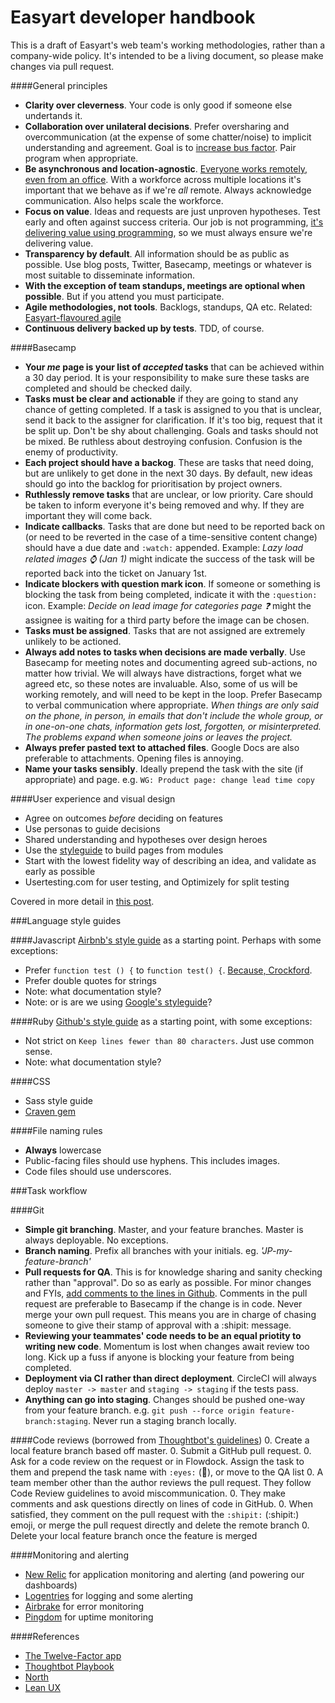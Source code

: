 Easyart developer handbook
===========

This is a draft of Easyart's web team's working methodologies, rather than a company-wide policy. It's intended to be a living document, so please make changes via pull request.

####General principles
* __Clarity over cleverness__. Your code is only good if someone else undertands it.
* __Collaboration over unilateral decisions__. Prefer oversharing and overcommunication (at the expense of some chatter/noise) to implicit understanding and agreement. Goal is to [increase bus factor](http://en.wikipedia.org/wiki/Bus_factor). Pair program when appropriate.
* __Be asynchronous and location-agnostic__. [Everyone works remotely, even from an office](http://blog.mongohq.com/making-remote-work-work-an-adventure-in-time-and-space/). With a workforce across multiple locations it's important that we behave as if we're _all_ remote. Always acknowledge communication. Also helps scale the workforce.
* __Focus on value__. Ideas and requests are just unproven hypotheses. Test early and often against success criteria. Our job is not programming, [it's delivering value using programming](http://blog.bahadir.io/posts/failed-entrepreneur.html), so we must always ensure we're delivering value.
* __Transparency by default__. All information should be as public as possible. Use blog posts, Twitter, Basecamp, meetings or whatever is most suitable to disseminate information.
* __With the exception of team standups, meetings are optional when possible__. But if you attend you must participate.
* __Agile methodologies, not tools__. Backlogs, standups, QA etc. Related: [Easyart-flavoured agile](http://easyart.github.io/2013/04/16/easyart-flavoured-agile/)
* __Continuous delivery backed up by tests__. TDD, of course.

####Basecamp
* __Your _me_ page is your list of _accepted_ tasks__ that can be achieved within a 30 day period. It is your responsibility to make sure these tasks are completed and should be checked daily.
* __Tasks must be clear and actionable__ if they are going to stand any chance of getting completed. If a task is assigned to you that is unclear, send it back to the assigner for clarification. If it's too big, request that it be split up. Don't be shy about challenging. Goals and tasks should not be mixed. Be ruthless about destroying confusion. Confusion is the enemy of productivity.
* __Each project should have a backog__. These are tasks that need doing, but are unlikely to get done in the next 30 days. By default, new ideas should go into the backlog for prioritisation by project owners.
* __Ruthlessly remove tasks__ that are unclear, or low priority. Care should be taken to inform everyone it's being removed and why. If they are important they will come back.
* __Indicate callbacks__. Tasks that are done but need to be reported back on (or need to be reverted in the case of a time-sensitive content change) should have a due date and `:watch:` appended. Example: _Lazy load related images :watch: (Jan 1)_ might indicate the success of the task will be reported back into the ticket on January 1st.
* __Indicate blockers with question mark icon__. If someone or something is blocking the task from being completed, indicate it with the `:question:` icon. Example: _Decide on lead image for categories page :question:_ might the assignee is waiting for a third party before the image can be chosen.
* __Tasks must be assigned__. Tasks that are not assigned are extremely unlikely to be actioned.
* __Always add notes to tasks when decisions are made verbally__. Use Basecamp for meeting notes and documenting agreed sub-actions, no matter how trivial. We will always have distractions, forget what we agreed etc, so these notes are invaluable. Also, some of us will be working remotely, and will need to be kept in the loop. Prefer Basecamp to verbal communication where appropriate. *When things are only said on the phone, in person, in emails that don't include the whole group, or in one-on-one chats, information gets lost, forgotten, or misinterpreted. The problems expand when someone joins or leaves the project.*
* __Always prefer pasted text to attached files__. Google Docs are also preferable to attachments. Opening files is annoying.
* __Name your tasks sensibly__. Ideally prepend the task with the site (if appropriate) and page. e.g. `WG: Product page: change lead time copy`
 
####User experience and visual design
* Agree on outcomes *before* deciding on features
* Use personas to guide decisions
* Shared understanding and hypotheses over design heroes
* Use the [styleguide](http://www.easyart.com/docs/styleguide) to build pages from modules
* Start with the lowest fidelity way of describing an idea, and validate as early as possible
* Usertesting.com for user testing, and Optimizely for split testing

Covered in more detail in [this post](http://easyart.github.io/2014/02/16/lean-ux-at-easyart/).

###Language style guides
  
####Javascript
[Airbnb's style guide](https://github.com/airbnb/javascript) as a starting point. Perhaps with some exceptions:
* Prefer `function test () {` to `function test() {`. [Because, Crockford](http://www.jslint.com/).
* Prefer double quotes for strings
* Note: what documentation style?
* Note: or is are we using [Google's styleguide](http://google-styleguide.googlecode.com/svn/trunk/javascriptguide.xml)?
  
####Ruby
[Github's style guide](https://github.com/styleguide/ruby) as a starting point, with some exceptions:
* Not strict on `Keep lines fewer than 80 characters`. Just use common sense.
* Note: what documentation style?
  
####CSS
* Sass style guide
* [Craven gem](https://github.com/easyart/craven)

####File naming rules
* **Always** lowercase
* Public-facing files should use hyphens. This includes images.
* Code files should use underscores.

###Task workflow

####Git
* __Simple git branching__. Master, and your feature branches. Master is always deployable. No exceptions.
* __Branch naming__. Prefix all branches with your initials. eg. *'JP-my-feature-branch'*
* __Pull requests for QA__. This is for knowledge sharing and sanity checking rather than "approval". Do so as early as possible. For minor changes and FYIs, [add comments to the lines in Github](https://help.github.com/articles/adding-commit-comments). Comments in the pull request are preferable to Basecamp if the change is in code. Never merge your own pull request. This means you are in charge of chasing someone to give their stamp of approval with a :shipit: message. 
* __Reviewing your teammates' code needs to be an equal priotity to writing new code__. Momentum is lost when changes await review too long. Kick up a fuss if anyone is blocking your feature from being completed.
* __Deployment via CI rather than direct deployment__. CircleCI will always deploy `master -> master` and `staging -> staging` if the tests pass. 
* __Anything can go into staging__. Changes should be pushed one-way from your feature branch. e.g. `git push --force origin feature-branch:staging`. Never run a staging branch locally.

####Code reviews (borrowed from [Thoughtbot's guidelines](http://playbook.thoughtbot.com/#code-reviews))
0. Create a local feature branch based off master.
0. Submit a GitHub pull request.
0. Ask for a code review on the request or in Flowdock. Assign the task to them and prepend the task name with `:eyes:` (:eyes:), or move to the QA list
0. A team member other than the author reviews the pull request. They follow Code Review guidelines to avoid miscommunication.
0. They make comments and ask questions directly on lines of code in GitHub.
0. When satisfied, they comment on the pull request with the `:shipit:` (:shipit:) emoji, or merge the pull request directly and delete the remote branch
0. Delete your local feature branch once the feature is merged

####Monitoring and alerting
* [New Relic](http://www.newrelic.com) for application monitoring and alerting (and powering our dashboards)
* [Logentries](www.logentries.com) for logging and some alerting
* [Airbrake](http://www.airbrake.com) for error monitoring
* [Pingdom](http://www.pingdom.com) for uptime monitoring

####References
* [The Twelve-Factor app](http://12factor.net/)
* [Thoughtbot Playbook](http://playbook.thoughtbot.com/)
* [North](https://github.com/Snugug/north)
* [Lean UX](http://www.amazon.co.uk/Lean-UX-Applying-Principles-Experience/dp/1449311652)
